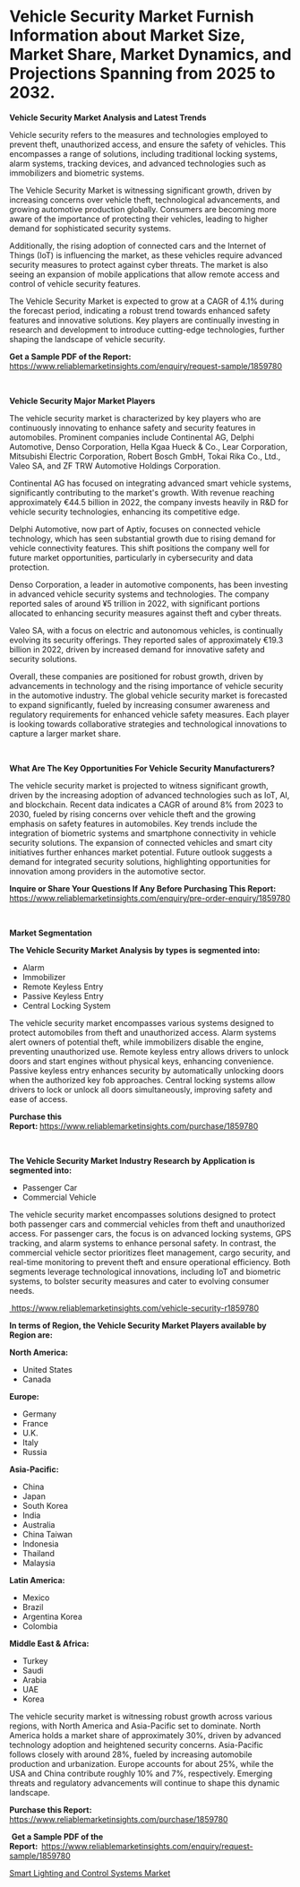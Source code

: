 <p><h1>Vehicle Security Market Furnish Information about Market Size, Market Share, Market Dynamics, and Projections Spanning from 2025 to 2032.</h1></p><p><strong>Vehicle Security Market Analysis and Latest Trends</strong></p>
<p><p>Vehicle security refers to the measures and technologies employed to prevent theft, unauthorized access, and ensure the safety of vehicles. This encompasses a range of solutions, including traditional locking systems, alarm systems, tracking devices, and advanced technologies such as immobilizers and biometric systems. </p><p>The Vehicle Security Market is witnessing significant growth, driven by increasing concerns over vehicle theft, technological advancements, and growing automotive production globally. Consumers are becoming more aware of the importance of protecting their vehicles, leading to higher demand for sophisticated security systems. </p><p>Additionally, the rising adoption of connected cars and the Internet of Things (IoT) is influencing the market, as these vehicles require advanced security measures to protect against cyber threats. The market is also seeing an expansion of mobile applications that allow remote access and control of vehicle security features.</p><p>The Vehicle Security Market is expected to grow at a CAGR of 4.1% during the forecast period, indicating a robust trend towards enhanced safety features and innovative solutions. Key players are continually investing in research and development to introduce cutting-edge technologies, further shaping the landscape of vehicle security.</p></p>
<p><strong>Get a Sample PDF of the Report:&nbsp;</strong> <a href="https://www.reliablemarketinsights.com/enquiry/request-sample/1859780?utm_campaign=2197&utm_medium=2&utm_source=Github&utm_content=ia&utm_term=09032025&utm_id=vehicle-security">https://www.reliablemarketinsights.com/enquiry/request-sample/1859780</a></p>
<p>&nbsp;</p>
<p><strong>Vehicle Security Major Market Players</strong></p>
<p><p>The vehicle security market is characterized by key players who are continuously innovating to enhance safety and security features in automobiles. Prominent companies include Continental AG, Delphi Automotive, Denso Corporation, Hella Kgaa Hueck & Co., Lear Corporation, Mitsubishi Electric Corporation, Robert Bosch GmbH, Tokai Rika Co., Ltd., Valeo SA, and ZF TRW Automotive Holdings Corporation. </p><p>Continental AG has focused on integrating advanced smart vehicle systems, significantly contributing to the market's growth. With revenue reaching approximately €44.5 billion in 2022, the company invests heavily in R&D for vehicle security technologies, enhancing its competitive edge.</p><p>Delphi Automotive, now part of Aptiv, focuses on connected vehicle technology, which has seen substantial growth due to rising demand for vehicle connectivity features. This shift positions the company well for future market opportunities, particularly in cybersecurity and data protection.</p><p>Denso Corporation, a leader in automotive components, has been investing in advanced vehicle security systems and technologies. The company reported sales of around ¥5 trillion in 2022, with significant portions allocated to enhancing security measures against theft and cyber threats.</p><p>Valeo SA, with a focus on electric and autonomous vehicles, is continually evolving its security offerings. They reported sales of approximately €19.3 billion in 2022, driven by increased demand for innovative safety and security solutions.</p><p>Overall, these companies are positioned for robust growth, driven by advancements in technology and the rising importance of vehicle security in the automotive industry. The global vehicle security market is forecasted to expand significantly, fueled by increasing consumer awareness and regulatory requirements for enhanced vehicle safety measures. Each player is looking towards collaborative strategies and technological innovations to capture a larger market share.</p></p>
<p>&nbsp;</p>
<p><strong>What Are The Key Opportunities For Vehicle Security Manufacturers?</strong></p>
<p><p>The vehicle security market is projected to witness significant growth, driven by the increasing adoption of advanced technologies such as IoT, AI, and blockchain. Recent data indicates a CAGR of around 8% from 2023 to 2030, fueled by rising concerns over vehicle theft and the growing emphasis on safety features in automobiles. Key trends include the integration of biometric systems and smartphone connectivity in vehicle security solutions. The expansion of connected vehicles and smart city initiatives further enhances market potential. Future outlook suggests a demand for integrated security solutions, highlighting opportunities for innovation among providers in the automotive sector.</p></p>
<p><strong>Inquire or Share Your Questions If Any Before Purchasing This Report:</strong> <a href="https://www.reliablemarketinsights.com/enquiry/pre-order-enquiry/1859780?utm_campaign=2197&utm_medium=2&utm_source=Github&utm_content=ia&utm_term=09032025&utm_id=vehicle-security">https://www.reliablemarketinsights.com/enquiry/pre-order-enquiry/1859780</a></p>
<p>&nbsp;</p>
<p><strong>Market Segmentation</strong></p>
<p><strong>The Vehicle Security Market Analysis by types is segmented into:</strong></p>
<p><ul><li>Alarm</li><li>Immobilizer</li><li>Remote Keyless Entry</li><li>Passive Keyless Entry</li><li>Central Locking System</li></ul></p>
<p><p>The vehicle security market encompasses various systems designed to protect automobiles from theft and unauthorized access. Alarm systems alert owners of potential theft, while immobilizers disable the engine, preventing unauthorized use. Remote keyless entry allows drivers to unlock doors and start engines without physical keys, enhancing convenience. Passive keyless entry enhances security by automatically unlocking doors when the authorized key fob approaches. Central locking systems allow drivers to lock or unlock all doors simultaneously, improving safety and ease of access.</p></p>
<p><strong>Purchase this Report:&nbsp;</strong><a href="https://www.reliablemarketinsights.com/purchase/1859780?utm_campaign=2197&utm_medium=2&utm_source=Github&utm_content=ia&utm_term=09032025&utm_id=vehicle-security">https://www.reliablemarketinsights.com/purchase/1859780</a></p>
<p>&nbsp;</p>
<p><strong>The Vehicle Security Market Industry Research by Application is segmented into:</strong></p>
<p><ul><li>Passenger Car</li><li>Commercial Vehicle</li></ul></p>
<p><p>The vehicle security market encompasses solutions designed to protect both passenger cars and commercial vehicles from theft and unauthorized access. For passenger cars, the focus is on advanced locking systems, GPS tracking, and alarm systems to enhance personal safety. In contrast, the commercial vehicle sector prioritizes fleet management, cargo security, and real-time monitoring to prevent theft and ensure operational efficiency. Both segments leverage technological innovations, including IoT and biometric systems, to bolster security measures and cater to evolving consumer needs.</p></p>
<p><a href="https://www.reliablemarketinsights.com/vehicle-security-r1859780?utm_campaign=2197&utm_medium=2&utm_source=Github&utm_content=ia&utm_term=09032025&utm_id=vehicle-security">&nbsp;https://www.reliablemarketinsights.com/vehicle-security-r1859780</a></p>
<p><strong>In terms of Region, the Vehicle Security Market Players available by Region are:</strong></p>
<p>
    <p> <strong> North America: </strong>
        <ul>
            <li>United States</li>
            <li>Canada</li>
        </ul>
        </p> 
    <p> <strong> Europe: </strong>
        <ul>
            <li>Germany</li>
            <li>France</li>
            <li>U.K.</li>
            <li>Italy</li>
            <li>Russia</li>
        </ul>
        </p> 
    <p> <strong> Asia-Pacific: </strong>
        <ul>
            <li>China</li>
            <li>Japan</li>
            <li>South Korea</li>
            <li>India</li>
            <li>Australia</li>
            <li>China Taiwan</li>
            <li>Indonesia</li>
            <li>Thailand</li>
            <li>Malaysia</li>
        </ul>
        </p> 
    <p> <strong> Latin America: </strong>
        <ul>
            <li>Mexico</li>
            <li>Brazil</li>
            <li>Argentina Korea</li>
            <li>Colombia</li>
        </ul>
        </p> 
    <p> <strong> Middle East & Africa: </strong>
        <ul>
            <li>Turkey</li>
            <li>Saudi</li>
            <li>Arabia</li>
            <li>UAE</li>
            <li>Korea</li>
        </ul>
    </p>
    </p>
<p><p>The vehicle security market is witnessing robust growth across various regions, with North America and Asia-Pacific set to dominate. North America holds a market share of approximately 30%, driven by advanced technology adoption and heightened security concerns. Asia-Pacific follows closely with around 28%, fueled by increasing automobile production and urbanization. Europe accounts for about 25%, while the USA and China contribute roughly 10% and 7%, respectively. Emerging threats and regulatory advancements will continue to shape this dynamic landscape.</p></p>
<p><strong>Purchase this Report: </strong><a href="https://www.reliablemarketinsights.com/purchase/1859780?utm_campaign=2197&utm_medium=2&utm_source=Github&utm_content=ia&utm_term=09032025&utm_id=vehicle-security">https://www.reliablemarketinsights.com/purchase/1859780</a></p>
<p>&nbsp;<strong>Get a Sample PDF of the Report:&nbsp;&nbsp;</strong><a href="https://www.reliablemarketinsights.com/enquiry/request-sample/1859780?utm_campaign=2197&utm_medium=2&utm_source=Github&utm_content=ia&utm_term=09032025&utm_id=vehicle-security">https://www.reliablemarketinsights.com/enquiry/request-sample/1859780</a></p>
<p><strong></strong></p>
<p><p><a href="https://github.com/JosephineMcguire65/Market-Research-Report-List-1/blob/main/smart-lighting-and-control-systems-market.md?utm_campaign=2197&utm_medium=2&utm_source=Github&utm_content=ia&utm_term=09032025&utm_id=vehicle-security">Smart Lighting and Control Systems Market</a></p></p>